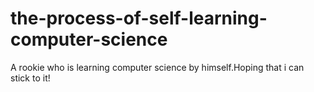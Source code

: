 # the-process-of-self-learning-computer-science
A rookie who is learning computer science by himself.Hoping that i can stick to it!
